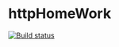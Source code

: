 # httpHomeWork


[![Build status](https://ci.appveyor.com/api/projects/status/2vgaaw5nr7tb8c9j?svg=true)](https://ci.appveyor.com/project/Serg1506z/httphomework)
